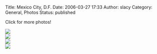 Title: Mexico City, D.F.
Date: 2006-03-27 17:33
Author: slacy
Category: General, Photos
Status: published

Click for more photos!

[![](http://slacy.com/gallery/d/65429-2/img_1272.jpg)  
![](http://slacy.com/gallery/d/65504-2/img_1325.jpg)  
![](http://slacy.com/gallery/d/65644-2/img_1463.jpg)  
![](http://slacy.com/gallery/d/65584-2/img_1402.jpg)](http://slacy.com/gallery/v/2006/mexico_city)
